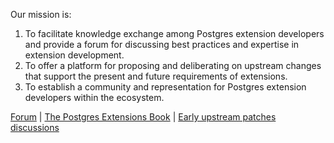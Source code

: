 Our mission is:

1. To facilitate knowledge exchange among Postgres extension developers and provide a forum for discussing best practices and expertise in extension development.
2. To offer a platform for proposing and deliberating on upstream changes that support the present and future requirements of extensions.
3. To establish a community and representation for Postgres extension developers within the ecosystem.

[Forum](https://github.com/orgs/pgedc/discussions) | 
[The Postgres Extensions Book](https://github.com/pgedc/book) |
[Early upstream patches discussions](https://github.com/pgedc/postgres)
